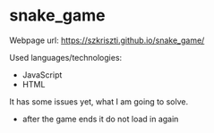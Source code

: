 # snake_game

Webpage url: https://szkriszti.github.io/snake_game/

Used languages/technologies:

- JavaScript
- HTML

It has some issues yet, what I am going to solve.
- after the game ends it do not load in again